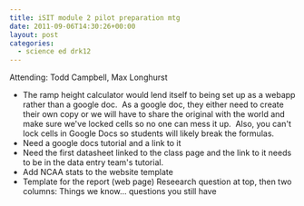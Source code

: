 ```yaml
---
title: iSIT module 2 pilot preparation mtg
date: 2011-09-06T14:30:26+00:00
layout: post
categories:
  - science ed drk12
---
```

Attending: Todd Campbell, Max Longhurst

  * The ramp height calculator would lend itself to being set up as a webapp rather than a google doc.  As a google doc, they either need to create their own copy or we will have to share the original with the world and make sure we've locked cells so no one can mess it up.  Also, you can't lock cells in Google Docs so students will likely break the formulas.
  * Need a google docs tutorial and a link to it
  * Need the first datasheet linked to the class page and the link to it needs to be in the data entry team's tutorial.
  * Add NCAA stats to the website template
  * Template for the report (web page) Reseearch question at top, then two columns: Things we know... questions you still have
